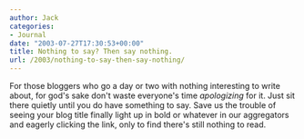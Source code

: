 ```yaml
---
author: Jack
categories:
- Journal
date: "2003-07-27T17:30:53+00:00"
title: Nothing to say? Then say nothing.
url: /2003/nothing-to-say-then-say-nothing/
---
```


For those bloggers who go a day or two with nothing interesting to write about, for god's sake don't waste everyone's time _apologizing_ for it. Just sit there quietly until you do have something to say. Save us the trouble of seeing your blog title finally light up in bold or whatever in our aggregators and eagerly clicking the link, only to find there's still nothing to read.